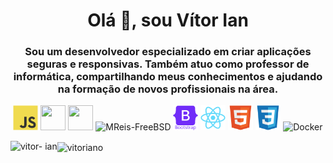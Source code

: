 <h1 align="center">Olá 👋, sou Vítor Ian</h1>
<h3 align="center">Sou um desenvolvedor especializado em criar aplicações seguras e responsivas. Também atuo como professor de informática, compartilhando meus conhecimentos e ajudando na formação de novos profissionais na área.</h3>

<div align="center" >
  <img  src="https://raw.githubusercontent.com/devicons/devicon/master/icons/javascript/javascript-original.svg" alt="javascript" width="40" height="40"/>
  <img height="40" width="40" src="https://www.vectorlogo.zone/logos/figma/figma-icon.svg">
  <img  height="40" width="40" src="https://cdn.jsdelivr.net/gh/devicons/devicon/icons/git/git-plain.svg">
  <img alt="MReis-FreeBSD" height="40" width="38" src="https://raw.githubusercontent.com/gilbarbara/logos/main/logos/freebsd.svg">
  <img  src="https://raw.githubusercontent.com/devicons/devicon/master/icons/bootstrap/bootstrap-plain-wordmark.svg" alt="bootstrap" width="40" height="40"/>
  <img  alt="Rafa-React" height="40" width="40" src="https://raw.githubusercontent.com/devicons/devicon/master/icons/react/react-original.svg">
  <img  alt="Rafa-HTML" height="40" width="40" src="https://raw.githubusercontent.com/devicons/devicon/master/icons/html5/html5-original.svg">
  <img  alt="Rafa-CSS"  height="40" width="40" src="https://raw.githubusercontent.com/devicons/devicon/master/icons/css3/css3-original.svg">
  <img alt="Docker" height="40" width="40" src="https://cdn-icons-png.flaticon.com/512/919/919853.png">
</div>

<p><img align="left" src="https://github-readme-stats.vercel.app/api/top-langs?username=vitor-ian&show_icons=true&locale=en&layout=compact" alt="vitor- ian" /></p>
<p><img align="center" src="https://github-readme-streak-stats.herokuapp.com/?user=vitor-ian&" alt= "vitoriano" /></p>
